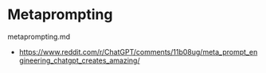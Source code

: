 # Metaprompting

metaprompting.md

*   https://www.reddit.com/r/ChatGPT/comments/11b08ug/meta_prompt_engineering_chatgpt_creates_amazing/

